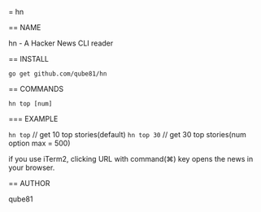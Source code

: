 = hn

== NAME

hn - A Hacker News CLI reader

== INSTALL

`go get github.com/qube81/hn`

== COMMANDS

`hn top [num]`

=== EXAMPLE

`hn top` // get 10 top stories(default)
`hn top 30` // get 30 top stories(num option max = 500)

if you use iTerm2, clicking URL with command(⌘) key opens the news in your browser.

== AUTHOR

qube81